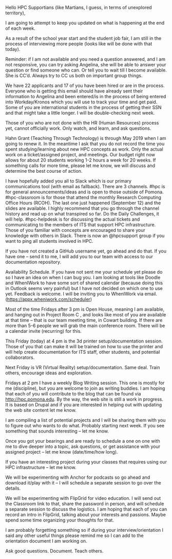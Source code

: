 Hello HPC Supportians (like Martians, I guess, in terms of unexplored territory),
 
I am going to attempt to keep you updated on what is happening at the end of each week.
 
As a result of the school year start and the student job fair, I am still in the process of interviewing more people (looks like will be done with that today).
 
Reminder: if I am not available and you need a question answered, and I am not responsive, you can try asking Angelina, she will be able to answer your question or find someone who can. Or tell you to wait till I become available. She is CC’d. Always try to CC us both on important group things.
 
We have 22 applicants and 17 of you have been hired or are in the process. Everyone who is getting this email should have already sent their information to Angelina and been entered/is in the process of being entered into Workday/Kronos which you will use to track your time and get paid. Some of you are international students in the process of getting their SSN and that might take a little longer. I will be double-checking next week.
 
Those of you who are not done with the HR (Human Resources) process yet, cannot officially work. Only watch, and learn, and ask questions.
 
Hahn Grant (Teaching Through Technology) is through May 2019 when I am going to renew it. In the meantime I ask that you do not record the time you spent studying/learning about new HPC concepts as work. Only the actual work on a ticket/assigned project, and meetings. Our budget right now allows for about 20 students working 1-2 hours a week for 20 weeks. If something calls for more time, please let me know, we will discuss and determine the best course of action.
 
I have hopefully added you all to Slack which is our primary communications tool (with email as fallback). There are 3 channels. #hpc is for general announcements/ideas and is open to those outside of Pomona. #hpc-classroom is for those that attend the monthly Research Computing Office Hours (RCOH). The last one just happened (September 12) and the slides are available. I highly recommend that you go through the channel history and read up on what transpired so far. Do the Daily Challenges, it will help. #hpc-helpdesk is for discussing the actual tickets and communicating to the members of ITS that support HPC infrastructure. Those of you familiar with concepts are encouraged to share your knowledge with others in Slack. There is now an @hpcsupport group if you want to ping all students involved in HPC.
 
If you have not created a GitHub username yet, go ahead and do that. If you have one – send it to me, I will add you to our team with access to our documentation repository.
 
Availability Schedule. If you have not sent me your schedule yet please do so I have an idea on when I can bug you. I am looking at tools like Doodle and WhenIWork to have some sort of shared calendar (because doing this in Outlook seems very painful) but I have not decided on which one to use yet. Feedback is welcome. I will be inviting you to WhenIWork via email. (https://appx.wheniwork.com/scheduler)
 
Most of the time Fridays after 3 pm is Open House, meaning I am available, and hanging out in Project Room C ,  and looks like most of you are available at that time – that is our team meeting time, in Cowart building. If there are more than 5-6 people we will grab the main conference room. There will be a calendar invite (recurring) for this.
 
This Friday (today) at 4 pm is the 3d printer setup/documentation session. Those of you that can make it will be trained on how to use the printer and will help create documentation for ITS staff, other students, and potential collaborators.
 
Next Friday is VR (Virtual Reality) setup/documentation. Same deal. Train others, encourage ideas and exploration.
 
Fridays at 2 pm I have a weekly Blog Writing session. This one is mostly for me (discipline), but you are welcome to join as writing buddies. I am hoping that each of you will contribute to the blog that can be found via http://hpc.pomona.edu. By the way, the web site is still a work in progress. It is based on Drupal and if you are interested in helping out with updating the web site content let me know.
 
I am compiling a list of potential projects and I will be sharing them with you to figure out who wants to do what. Probably starting next week. If you see something that sounds interesting – let me know.
 
Once you got your bearings and are ready to  schedule a one on one with me to dive deeper into a topic, ask questions, or get assistance with your assigned project – let me know (date/time/how long).
 
If you have an interesting project during your classes that requires using our HPC infrastructure – let me know.
 
We will be experimenting with Anchor for podcasts so go ahead and download it/play with it – I will schedule a separate session to go over the details.
 
We will be experimenting with FlipGrid for video education. I will send out the Classroom link to that, share the password in person, and will schedule a separate session to discuss the logistics. I am hoping that each of you can record an intro in FlipGrid, talking about your interests and passions. Maybe spend some time organizing your thoughts for that.
 
I am probably forgetting something so if during your interview/orientation I said any other useful things please remind me so I can add to the orientation document I am working on.
 
Ask good questions. Document. Teach others.

